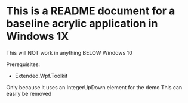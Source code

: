 ﻿# This is a README document for a baseline acrylic application in Windows 1X
This will NOT work in anything BELOW Windows 10

Prerequisites:
- Extended.Wpf.Toolkit

Only because it uses an IntegerUpDown element for the demo
This can easily be removed